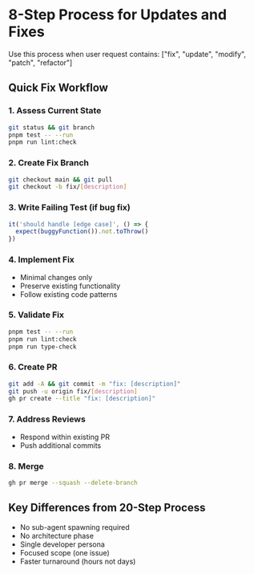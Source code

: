# 8-Step Process for Updates and Fixes

Use this process when user request contains: ["fix", "update", "modify", "patch", "refactor"]

## Quick Fix Workflow

### 1. Assess Current State
```bash
git status && git branch
pnpm test -- --run
pnpm run lint:check
```

### 2. Create Fix Branch
```bash
git checkout main && git pull
git checkout -b fix/[description]
```

### 3. Write Failing Test (if bug fix)
```typescript
it('should handle [edge case]', () => {
  expect(buggyFunction()).not.toThrow()
})
```

### 4. Implement Fix
- Minimal changes only
- Preserve existing functionality
- Follow existing code patterns

### 5. Validate Fix
```bash
pnpm test -- --run
pnpm run lint:check
pnpm run type-check
```

### 6. Create PR
```bash
git add -A && git commit -m "fix: [description]"
git push -u origin fix/[description]
gh pr create --title "fix: [description]"
```

### 7. Address Reviews
- Respond within existing PR
- Push additional commits

### 8. Merge
```bash
gh pr merge --squash --delete-branch
```

## Key Differences from 20-Step Process
- No sub-agent spawning required
- No architecture phase
- Single developer persona
- Focused scope (one issue)
- Faster turnaround (hours not days)